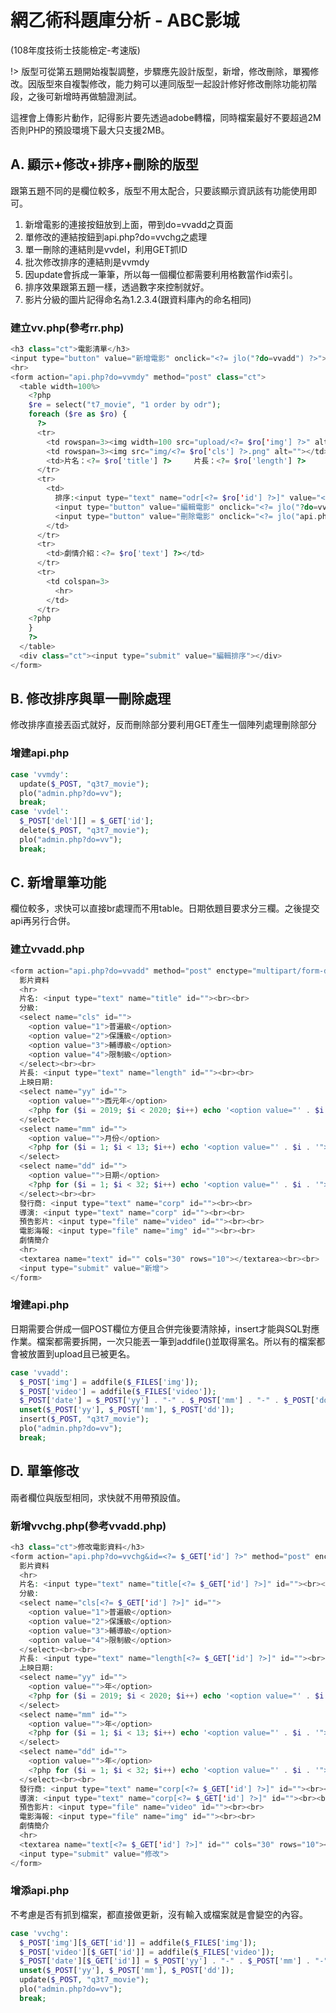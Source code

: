 # 網乙術科題庫分析 - ABC影城
(108年度技術士技能檢定-考速版)

!> 版型可從第五題開始複製調整，步驟應先設計版型，新增，修改刪除，單獨修改。因版型來自複製修改，能力夠可以連同版型一起設計修好修改刪除功能初階段，之後可新增時再做驗證測試。

這裡會上傳影片動作，記得影片要先透過adobe轉檔，同時檔案最好不要超過2M否則PHP的預設環境下最大只支援2MB。

## A. 顯示+修改+排序+刪除的版型

跟第五題不同的是欄位較多，版型不用太配合，只要該顯示資訊該有功能使用即可。

1. 新增電影的連接按鈕放到上面，帶到do=vvadd之頁面
2. 單修改的連結按鈕到api.php?do=vvchg之處理
3. 單一刪除的連結則是vvdel，利用GET抓ID
4. 批次修改排序的連結則是vvmdy
5. 因update會拆成一筆筆，所以每一個欄位都需要利用格數當作id索引。
6. 排序效果跟第五題一樣，透過數字來控制就好。
7. 影片分級的圖片記得命名為1.2.3.4\(跟資料庫內的命名相同\)

### 建立vv.php\(參考rr.php\)
```php
<h3 class="ct">電影清單</h3>
<input type="button" value="新增電影" onclick="<?= jlo("?do=vvadd") ?>">
<hr>
<form action="api.php?do=vvmdy" method="post" class="ct">
  <table width=100%>
    <?php
    $re = select("t7_movie", "1 order by odr");
    foreach ($re as $ro) {
      ?>
      <tr>
        <td rowspan=3><img width=100 src="upload/<?= $ro['img'] ?>" alt=""></td>
        <td rowspan=3><img src="img/<?= $ro['cls'] ?>.png" alt=""></td>
        <td>片名：<?= $ro['title'] ?>　　　片長：<?= $ro['length'] ?> 　　　上映日期: <?= $ro['date'] ?></td>
      </tr>
      <tr>
        <td>
          排序:<input type="text" name="odr[<?= $ro['id'] ?>]" value="<?= $ro['odr'] ?>">
          <input type="button" value="編輯電影" onclick="<?= jlo("?do=vvchg&id=" . $ro['id']) ?>">
          <input type="button" value="刪除電影" onclick="<?= jlo("api.php?do=vvdel&id=" . $ro['id']) ?>">
        </td>
      </tr>
      <tr>
        <td>劇情介紹：<?= $ro['text'] ?></td>
      </tr>
      <tr>
        <td colspan=3>
          <hr>
        </td>
      </tr>
    <?php
    }
    ?>
  </table>
  <div class="ct"><input type="submit" value="編輯排序"></div>
</form>
```
## B. 修改排序與單一刪除處理
修改排序直接丟函式就好，反而刪除部分要利用GET產生一個陣列處理刪除部分

### 增建api.php
```php
case 'vvmdy':
  update($_POST, "q3t7_movie");
  plo("admin.php?do=vv");
  break;
case 'vvdel':
  $_POST['del'][] = $_GET['id'];
  delete($_POST, "q3t7_movie");
  plo("admin.php?do=vv");
  break;
```

## C. 新增單筆功能
欄位較多，求快可以直接br處理而不用table。日期依題目要求分三欄。之後提交api再另行合併。

### 建立vvadd.php
```php
<form action="api.php?do=vvadd" method="post" enctype="multipart/form-data">
  影片資料
  <hr>
  片名: <input type="text" name="title" id=""><br><br>
  分級:
  <select name="cls" id="">
    <option value="1">普遍級</option>
    <option value="2">保護級</option>
    <option value="3">輔導級</option>
    <option value="4">限制級</option>
  </select><br><br>
  片長: <input type="text" name="length" id=""><br><br>
  上映日期:
  <select name="yy" id="">
    <option value="">西元年</option>
    <?php for ($i = 2019; $i < 2020; $i++) echo '<option value="' . $i . '">' . $i . '</option>'; ?>
  </select>
  <select name="mm" id="">
    <option value="">月份</option>
    <?php for ($i = 1; $i < 13; $i++) echo '<option value="' . $i . '">' . $i . '</option>'; ?>
  </select>
  <select name="dd" id="">
    <option value="">日期</option>
    <?php for ($i = 1; $i < 32; $i++) echo '<option value="' . $i . '">' . $i . '</option>'; ?>
  </select><br><br>
  發行商: <input type="text" name="corp" id=""><br><br>
  導演: <input type="text" name="corp" id=""><br><br>
  預告影片: <input type="file" name="video" id=""><br><br>
  電影海報: <input type="file" name="img" id=""><br><br>
  劇情簡介
  <hr>
  <textarea name="text" id="" cols="30" rows="10"></textarea><br><br>
  <input type="submit" value="新增">
</form>
```

### 增建api.php
日期需要合併成一個POST欄位方便且合併完後要清除掉，insert才能與SQL對應作業。檔案都需要拆開，一次只能丟一筆到addfile\(\)並取得黨名。所以有的檔案都會被放置到upload且已被更名。

```php
case 'vvadd':
  $_POST['img'] = addfile($_FILES['img']);
  $_POST['video'] = addfile($_FILES['video']);
  $_POST['date'] = $_POST['yy'] . "-" . $_POST['mm'] . "-" . $_POST['dd'];
  unset($_POST['yy'], $_POST['mm'], $_POST['dd']);
  insert($_POST, "q3t7_movie");
  plo("admin.php?do=vv");
  break;
```

## D. 單筆修改
兩者欄位與版型相同，求快就不用帶預設值。

### 新增vvchg.php\(參考vvadd.php\)
```php
<h3 class="ct">修改電影資料</h3>
<form action="api.php?do=vvchg&id=<?= $_GET['id'] ?>" method="post" enctype="multipart/form-data">
  影片資料
  <hr>
  片名: <input type="text" name="title[<?= $_GET['id'] ?>]" id=""><br><br>
  分級:
  <select name="cls[<?= $_GET['id'] ?>]" id="">
    <option value="1">普遍級</option>
    <option value="2">保護級</option>
    <option value="3">輔導級</option>
    <option value="4">限制級</option>
  </select><br><br>
  片長: <input type="text" name="length[<?= $_GET['id'] ?>]" id=""><br><br>
  上映日期:
  <select name="yy" id="">
    <option value="">年</option>
    <?php for ($i = 2019; $i < 2020; $i++) echo '<option value="' . $i . '">' . $i . '</option>'; ?>
  </select>
  <select name="mm" id="">
    <option value="">年</option>
    <?php for ($i = 1; $i < 13; $i++) echo '<option value="' . $i . '">' . $i . '</option>'; ?>
  </select>
  <select name="dd" id="">
    <option value="">年</option>
    <?php for ($i = 1; $i < 32; $i++) echo '<option value="' . $i . '">' . $i . '</option>'; ?>
  </select><br><br>
  發行商: <input type="text" name="corp[<?= $_GET['id'] ?>]" id=""><br><br>
  導演: <input type="text" name="corp[<?= $_GET['id'] ?>]" id=""><br><br>
  預告影片: <input type="file" name="video" id=""><br><br>
  電影海報: <input type="file" name="img" id=""><br><br>
  劇情簡介
  <hr>
  <textarea name="text[<?= $_GET['id'] ?>]" id="" cols="30" rows="10"></textarea><br><br>
  <input type="submit" value="修改">
</form>
```

### 增添api.php
不考慮是否有抓到檔案，都直接做更新，沒有輸入或檔案就是會變空的內容。

```php
case 'vvchg':
  $_POST['img'][$_GET['id']] = addfile($_FILES['img']);
  $_POST['video'][$_GET['id']] = addfile($_FILES['video']);
  $_POST['date'][$_GET['id']] = $_POST['yy'] . "-" . $_POST['mm'] . "-" . $_POST['dd'];
  unset($_POST['yy'], $_POST['mm'], $_POST['dd']);
  update($_POST, "q3t7_movie");
  plo("admin.php?do=vv");
  break;
```